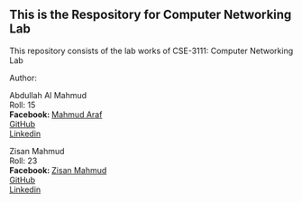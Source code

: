## This is the Respository for Computer Networking Lab

This repository consists of the lab works of CSE-3111: Computer Networking Lab

Author:

Abdullah Al Mahmud<br>
Roll: 15<br>
<b>Facebook: </b>[Mahmud Araf](https://www.facebook.com/mahmud.araf.33)<br>
[GitHub](https://github.com/Mahmud-Araf)<br>
[Linkedin](https://www.linkedin.com/in/abdullah-al-mahmud-5074b7224/)<br>

Zisan Mahmud<br>
Roll: 23<br>
<b>Facebook: </b>[Zisan Mahmud](https://www.facebook.com/profile.php?id=100012051467690)<br>
[GitHub](https://github.com/zisan23)<br>
[Linkedin](https://www.linkedin.com/in/zisan-mahmud-2a76a824b/)
